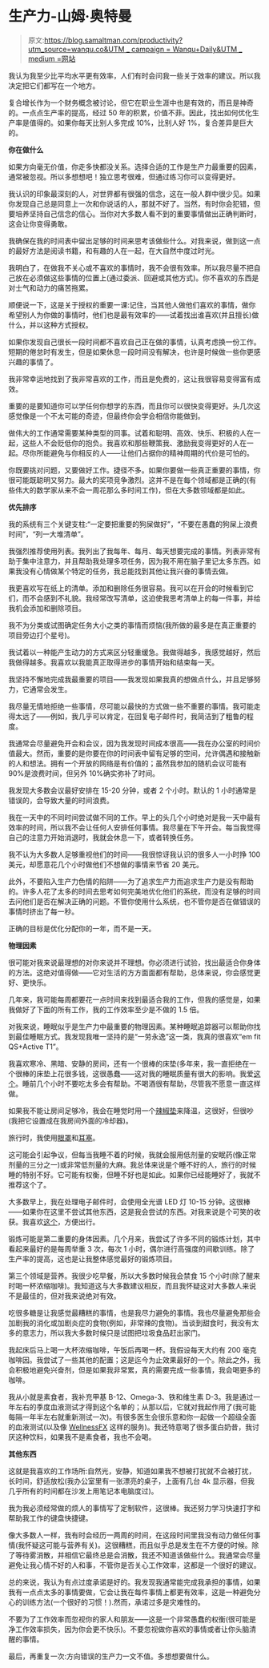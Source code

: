 # 生产力-山姆·奥特曼

> 原文:[https://blog.samaltman.com/productivity?utm_source=wanqu.co&UTM _ campaign = Wanqu+Daily&UTM _ medium =网站](https://blog.samaltman.com/productivity?utm_source=wanqu.co&utm_campaign=Wanqu+Daily&utm_medium=website)

我认为我至少比平均水平更有效率，人们有时会问我一些关于效率的建议。所以我决定把它们都写在一个地方。

复合增长作为一个财务概念被讨论，但它在职业生涯中也是有效的，而且是神奇的。一点点生产率的提高，经过 50 年的积累，价值不菲。因此，找出如何优化生产率是值得的。如果你每天比别人多完成 10%，比别人好 1%，复合差异是巨大的。

**你在做什么**

如果方向毫无价值，你走多快都没关系。选择合适的工作是生产力最重要的因素，通常被忽视。所以多想想吧！独立思考很难，但通过练习你可以变得更好。

我认识的印象最深刻的人，对世界都有很强的信念，这在一般人群中很少见。如果你发现自己总是同意上一次和你说话的人，那就不好了。当然，有时你会犯错，但要培养坚持自己信念的信心。当你对大多数人看不到的重要事情做出正确判断时，这会让你变得勇敢。

我确保在我的时间表中留出足够的时间来思考该做些什么。对我来说，做到这一点的最好方法是阅读书籍，和有趣的人在一起，在大自然中度过时光。

我明白了，在做我不关心或不喜欢的事情时，我不会很有效率。所以我尽量不把自己放在必须做这些事情的位置上(通过委派、回避或其他方式)。你不喜欢的东西是对士气和动力的痛苦拖累。

顺便说一下，这是关于授权的重要一课:记住，当其他人做他们喜欢的事情，做你希望别人为你做的事情时，他们也是最有效率的——试着找出谁喜欢(并且擅长)做什么，并以这种方式授权。

如果你发现自己很长一段时间都不喜欢自己正在做的事情，认真考虑换一份工作。短期的倦怠时有发生，但是如果休息一段时间没有解决，也许是时候做一些你更感兴趣的事情了。

我非常幸运地找到了我非常喜欢的工作，而且是免费的，这让我很容易变得富有成效。

重要的是要知道你可以学任何你想学的东西，而且你可以很快变得更好。头几次这感觉像是一个不太可能的奇迹，但最终你会学会相信你能做到。

做伟大的工作通常需要某种类型的同事。试着和聪明、高效、快乐、积极的人在一起，这些人不会贬低你的抱负。我喜欢和那些鞭策我、激励我变得更好的人在一起。尽你所能避免与你相反的人——让他们占据你的精神周期的代价是可怕的。

你既要挑对问题，又要做好工作。捷径不多。如果你要做一些真正重要的事情，你很可能既聪明又努力。最大的奖项竞争激烈。这并不是在每个领域都是正确的(有些伟大的数学家从来不会一周花那么多时间工作)，但在大多数领域都是如此。

**优先排序**

我的系统有三个关键支柱:“一定要把重要的狗屎做好”，“不要在愚蠢的狗屎上浪费时间”，“列一大堆清单”。

我强烈推荐使用列表。我列出了我每年、每月、每天想要完成的事情。列表非常有助于集中注意力，并且帮助我处理多项任务，因为我不用在脑子里记太多东西。如果我没有心情做某个特定的任务，我总能找到其他让我兴奋的事情去做。

我更喜欢写在纸上的清单。添加和删除任务很容易。我可以在开会的时候看到它们，而不会感到不礼貌。我经常改写清单，这迫使我思考清单上的每一件事，并给我机会添加和删除项目。

我不为分类或试图确定任务大小之类的事情而烦恼(我所做的最多是在真正重要的项目旁边打个星号)。

我试着以一种能产生动力的方式来区分轻重缓急。我做得越多，我感觉越好，然后我做得越多。我喜欢以我能真正取得进步的事情开始和结束每一天。

我坚持不懈地完成我最重要的项目——我发现如果我真的想做点什么，并且足够努力，它通常会发生。

我尽量无情地拒绝一些事情，尽可能以最快的方式做一些不重要的事情。我可能走得太远了——例如，我几乎可以肯定，在回复电子邮件时，我简洁到了粗鲁的程度。

我通常会尽量避免开会和会议，因为我发现时间成本很高——我在办公室的时间价值最大。然而，重要的是你要在你的时间表中留有足够的空间，允许偶遇和接触新的人和想法。拥有一个开放的网络是有价值的；虽然我参加的随机会议可能有 90%是浪费时间，但另外 10%确实弥补了时间。

我发现大多数会议最好安排在 15-20 分钟，或者 2 个小时。默认的 1 小时通常是错误的，会导致大量的时间浪费。

我在一天中的不同时间尝试做不同的工作。早上的头几个小时绝对是我一天中最有效率的时间，所以我不会让任何人安排任何事情。我尽量在下午开会。每当我觉得自己的注意力开始消退时，我就会休息一下，或者转换任务。

我不认为大多数人足够重视他们的时间——我很惊讶我认识的很多人一小时挣 100 美元，却愿意花几个小时做他们不想做的事情来节省 20 美元。

此外，不要陷入生产力色情的陷阱——为了追求生产力而追求生产力是没有帮助的。许多人花了太多的时间去思考如何完美地优化他们的系统，而没有足够的时间去问他们是否在解决正确的问题。不管你使用什么系统，也不管你是否在做错误的事情时挤出了每一秒。

正确的目标是优化分配你的一年，而不是一天。

**物理因素**

很可能对我来说最理想的对你来说并不理想。你必须进行试验，找出最适合你身体的方法。这绝对值得做——它对生活的方方面面都有帮助，总体来说，你会感觉更好、更快乐。

几年来，我可能每周都要花一点时间来找到最适合我的工作，但我的感觉是，如果我做好了下面的所有工作，我的工作效率至少是不做的 1.5 倍。

对我来说，睡眠似乎是生产力中最重要的物理因素。某种睡眠追踪器可以帮助你找到最佳睡眠方式。我发现我唯一坚持的是“一劳永逸”这一类，我真的很喜欢“em fit QS+Active T1”。

我喜欢寒冷、黑暗、安静的房间，还有一个很棒的床垫(多年来，我一直拒绝在一个很棒的床垫上花很多钱，这很愚蠢——这对我的睡眠质量有很大的影响。我爱[这个](https://www.tempurpedic.com/shop-mattresses/tempur-contour-elite/v/715/)。睡前几个小时不要吃太多会有帮助。不喝酒很有帮助，尽管我不愿意一直这样做。

如果我不能让房间足够冷，我会在睡觉时用一个[辣椒垫](https://www.chilitechnology.com)来降温，这很好，但很吵(我把它设置成在我房间外面的冷却器)。

旅行时，我使用[眼罩](https://www.amazon.com/gp/product/B00GSO1D9O/)和[耳塞](https://www.amazon.com/gp/product/B001J4HB1C)。

这可能会引起争议，但每当我睡不着的时候，我就会服用低剂量的安眠药(像正常剂量的三分之一)或非常低剂量的大麻。我总体来说是个睡不好的人，旅行的时候睡的特别不好。它可能有权衡，但睡不好也是如此。如果你已经能睡好了，我就不推荐这个了。

大多数早上，我在处理电子邮件时，会使用全光谱 LED 灯 10-15 分钟。这很棒——如果你在这里不尝试其他东西，这是我会尝试的东西。对我来说是个可笑的收获。我喜欢[这个](https://www.amazon.com/gp/product/B075H39NDL/)，方便出行。

锻炼可能是第二重要的身体因素。几个月来，我尝试了许多不同的锻炼计划，其中看起来最好的是每周举重 3 次，每次 1 小时，偶尔进行高强度的间歇训练。除了生产率的提高，这也是让我整体感觉最好的锻炼项目。

第三个领域是营养。我很少吃早餐，所以大多数时候我会禁食 15 个小时(除了醒来时喝一杯浓缩咖啡)。我知道这与大多数建议相反，而且我怀疑这对大多数人来说不是最佳的，但对我来说绝对有效。

吃很多糖是让我感觉最糟糕的事情，也是我尽力避免的事情。我也尽量避免那些会加剧我的消化或加剧炎症的食物(例如，非常辣的食物)。当谈到甜食时，我没有太多的意志力，所以我大多数时候只是试图把垃圾食品赶出家门。

我起床后马上喝一大杯浓缩咖啡，午饭后再喝一杯。我假设每天大约有 200 毫克咖啡因。我尝试了一些其他的配置；这是迄今为止效果最好的一个。除此之外，我会积极地避免兴奋剂，但是如果我非常累，真的需要完成一些事情，我会喝更多的咖啡。

我从小就是素食者，我补充甲基 B-12、Omega-3、铁和维生素 D-3。我是通过一年左右的季度血液测试才得到这个名单的；从那以后，它就对我起作用了(我可能每隔一年半左右就重新测试一次)。有很多医生会很乐意和你一起做一个超级全面的血液测试(以及像 [WellnessFX](https://www.wellnessfx.com) 这样的服务)。我还特意喝了很多蛋白奶昔，我讨厌这种饮料，如果我不是素食者，我也不会喝。

**其他东西**

这就是我喜欢的工作场所:自然光，安静，知道如果我不想被打扰就不会被打扰，长时间，舒适放松(我办公室里有一张漂亮的桌子，上面有几台 4k 显示器，但我几乎所有的时间都在沙发上用笔记本电脑度过)。

我为我必须经常做的烦人的事情写了定制软件，这很棒。我还努力学习快速打字和帮助我工作的键盘快捷键。

像大多数人一样，我有时会经历一两周的时间，在这段时间里我没有动力做任何事情(我怀疑这可能与营养有关)。这很糟糕，而且似乎总是发生在不方便的时候。除了等待雾消散，并相信它最终总是会消散，我还不知道该做些什么。我通常会尽量避免让我心情不好的人和事，不管你是否关心工作效率，这都是一个很好的建议。

总的来说，我认为有点过度承诺是好的。我发现我通常能完成我承担的事情，如果我有一点点太多的事情要做，它会让我在每件事情上都更有效率，这是一种避免分心的训练方法(一个很好的习惯！).然而，承诺过多是灾难性的。

不要为了工作效率而忽视你的家人和朋友——这是一个非常愚蠢的权衡(很可能是净工作效率损失，因为你会更不快乐)。不要忽视做你喜欢的事情或者让你头脑清醒的事情。

最后，再重复一次:方向错误的生产力一文不值。多想想要做什么。